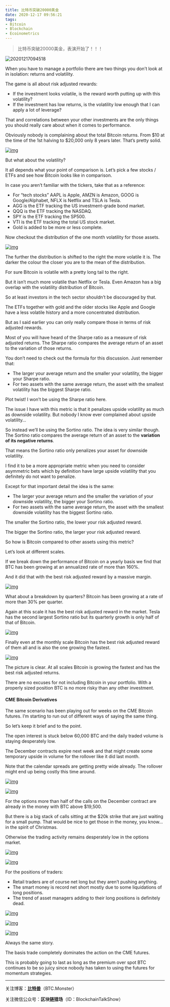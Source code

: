 ```yaml
---
title: 比特币突破20000美金
date: 2020-12-17 09:56:21
tags: 
- Bitcoin
- Blockchain
- Ecoinometrics
---
```


> 比特币突破20000美金，表演开始了！！！

![20201217094518](/IMG/20201217094518.jpg)

When you have to manage a portfolio there are two things you don’t look at in isolation: returns and volatility.

The game is all about risk adjusted rewards: 

- If the investment looks volatile, is the reward worth putting up with this volatility? 
- If the investment has low returns, is the volatility low enough that I can apply a lot of leverage?

That and correlations between your other investments are the only things you should really care about when it comes to performance.

Obviously nobody is complaining about the total Bitcoin returns. From $10 at the time of the 1st halving to $20,000 only 8 years later. That’s pretty solid.

[![img](https://cdn.substack.com/image/fetch/w_1456,c_limit,f_auto,q_auto:good,fl_progressive:steep/https%3A%2F%2Fbucketeer-e05bbc84-baa3-437e-9518-adb32be77984.s3.amazonaws.com%2Fpublic%2Fimages%2Fcd9bc645-50b3-448e-9b59-96b4996f8d79_3582x2491.png)](https://cdn.substack.com/image/fetch/f_auto,q_auto:good,fl_progressive:steep/https%3A%2F%2Fbucketeer-e05bbc84-baa3-437e-9518-adb32be77984.s3.amazonaws.com%2Fpublic%2Fimages%2Fcd9bc645-50b3-448e-9b59-96b4996f8d79_3582x2491.png)

But what about the volatility? 

It all depends what your point of comparison is. Let’s pick a few stocks / ETFs and see how Bitcoin looks like in comparison.

In case you aren’t familiar with the tickers, take that as a reference:

- For “tech stocks” AAPL is Apple, AMZN is Amazon, GOOG is Google/Alphabet, NFLX is Netflix and TSLA is Tesla.
- AGG is the ETF tracking the US investment-grade bond market.
- QQQ is the ETF tracking the NASDAQ.
- SPY is the ETF tracking the SP500.
- VTI is the ETF tracking the total US stock market.
- Gold is added to be more or less complete.

Now checkout the distribution of the one month volatility for those assets.

[![img](https://cdn.substack.com/image/fetch/w_1456,c_limit,f_auto,q_auto:good,fl_progressive:steep/https%3A%2F%2Fbucketeer-e05bbc84-baa3-437e-9518-adb32be77984.s3.amazonaws.com%2Fpublic%2Fimages%2Ff97722d6-8318-4492-8271-a6fbafa44d33_2870x3878.png)](https://cdn.substack.com/image/fetch/f_auto,q_auto:good,fl_progressive:steep/https%3A%2F%2Fbucketeer-e05bbc84-baa3-437e-9518-adb32be77984.s3.amazonaws.com%2Fpublic%2Fimages%2Ff97722d6-8318-4492-8271-a6fbafa44d33_2870x3878.png)

The further the distribution is shifted to the right the more volatile it is. The darker the colour the closer you are to the mean of the distribution.

For sure Bitcoin is volatile with a pretty long tail to the right. 

But it isn’t much more volatile than Netflix or Tesla. Even Amazon has a big overlap with the volatility distribution of Bitcoin.

So at least investors in the tech sector shouldn’t be discouraged by that.

The ETFs together with gold and the older stocks like Apple and Google have a less volatile history and a more concentrated distribution.

But as I said earlier you can only really compare those in terms of risk adjusted rewards. 

Most of you will have heard of the Sharpe ratio as a measure of risk adjusted returns. The Sharpe ratio compares the average return of an asset to the variation of those returns. 

You don’t need to check out the formula for this discussion. Just remember that:

- The larger your average return and the smaller your volatility, the bigger your Sharpe ratio.
- For two assets with the same average return, the asset with the smallest volatility has the biggest Sharpe ratio.

Plot twist! I won’t be using the Sharpe ratio here. 

The issue I have with this metric is that it penalizes upside volatility as much as downside volatility. But nobody I know ever complained about upside volatility…

So instead we’ll be using the Sortino ratio. The idea is very similar though. The Sortino ratio compares the average return of an asset to the **variation of its negative returns**. 

That means the Sortino ratio only penalizes your asset for downside volatility. 

I find it to be a more appropriate metric when you need to consider asymmetric bets which by definition have large upside volatility that you definitely do not want to penalize.

Except for that important detail the idea is the same:

- The larger your average return and the smaller the variation of your downside volatility, the bigger your Sortino ratio.
- For two assets with the same average return, the asset with the smallest downside volatility has the biggest Sortino ratio.

The smaller the Sortino ratio, the lower your risk adjusted reward.

The bigger the Sortino ratio, the larger your risk adjusted reward.

So how is Bitcoin compared to other assets using this metric?

Let’s look at different scales.

If we break down the performance of Bitcoin on a yearly basis we find that BTC has been growing at an annualized rate of more than 160%. 

And it did that with the best risk adjusted reward by a massive margin.

[![img](https://cdn.substack.com/image/fetch/w_1456,c_limit,f_auto,q_auto:good,fl_progressive:steep/https%3A%2F%2Fbucketeer-e05bbc84-baa3-437e-9518-adb32be77984.s3.amazonaws.com%2Fpublic%2Fimages%2F1a8bd40e-9d39-499e-9d53-bfe79b9ea124_2709x3596.png)](https://cdn.substack.com/image/fetch/f_auto,q_auto:good,fl_progressive:steep/https%3A%2F%2Fbucketeer-e05bbc84-baa3-437e-9518-adb32be77984.s3.amazonaws.com%2Fpublic%2Fimages%2F1a8bd40e-9d39-499e-9d53-bfe79b9ea124_2709x3596.png)

What about a breakdown by quarters? Bitcoin has been growing at a rate of more than 30% per quarter. 

Again at this scale it has the best risk adjusted reward in the market. Tesla has the second largest Sortino ratio but its quarterly growth is only half of that of Bitcoin.

[![img](https://cdn.substack.com/image/fetch/w_1456,c_limit,f_auto,q_auto:good,fl_progressive:steep/https%3A%2F%2Fbucketeer-e05bbc84-baa3-437e-9518-adb32be77984.s3.amazonaws.com%2Fpublic%2Fimages%2F65b0f364-2669-4b15-90e3-977a7459e8e7_2709x3596.png)](https://cdn.substack.com/image/fetch/f_auto,q_auto:good,fl_progressive:steep/https%3A%2F%2Fbucketeer-e05bbc84-baa3-437e-9518-adb32be77984.s3.amazonaws.com%2Fpublic%2Fimages%2F65b0f364-2669-4b15-90e3-977a7459e8e7_2709x3596.png)

Finally even at the monthly scale Bitcoin has the best risk adjusted reward of them all and is also the one growing the fastest.

[![img](https://cdn.substack.com/image/fetch/w_1456,c_limit,f_auto,q_auto:good,fl_progressive:steep/https%3A%2F%2Fbucketeer-e05bbc84-baa3-437e-9518-adb32be77984.s3.amazonaws.com%2Fpublic%2Fimages%2F6f351e2f-662a-4e87-8e2e-b53304db1aee_2709x3596.png)](https://cdn.substack.com/image/fetch/f_auto,q_auto:good,fl_progressive:steep/https%3A%2F%2Fbucketeer-e05bbc84-baa3-437e-9518-adb32be77984.s3.amazonaws.com%2Fpublic%2Fimages%2F6f351e2f-662a-4e87-8e2e-b53304db1aee_2709x3596.png)

The picture is clear. At all scales Bitcoin is growing the fastest and has the best risk adjusted returns.

There are no excuses for not including Bitcoin in your portfolio. With a properly sized position BTC is no more risky than any other investment.

#### CME Bitcoin Derivatives

The same scenario has been playing out for weeks on the CME Bitcoin futures. I’m starting to run out of different ways of saying the same thing.

So let’s keep it brief and to the point.

The open interest is stuck below 60,000 BTC and the daily traded volume is staying desperately low.

The December contracts expire next week and that might create some temporary upside in volume for the rollover like it did last month.

Note that the calendar spreads are getting pretty wide already. The rollover might end up being costly this time around.

[![img](https://cdn.substack.com/image/fetch/w_1456,c_limit,f_auto,q_auto:good,fl_progressive:steep/https%3A%2F%2Fbucketeer-e05bbc84-baa3-437e-9518-adb32be77984.s3.amazonaws.com%2Fpublic%2Fimages%2F62361cb5-c5f3-4da7-b43f-0c41466ca1e5_3245x3894.png)](https://cdn.substack.com/image/fetch/f_auto,q_auto:good,fl_progressive:steep/https%3A%2F%2Fbucketeer-e05bbc84-baa3-437e-9518-adb32be77984.s3.amazonaws.com%2Fpublic%2Fimages%2F62361cb5-c5f3-4da7-b43f-0c41466ca1e5_3245x3894.png)

[![img](https://cdn.substack.com/image/fetch/w_1456,c_limit,f_auto,q_auto:good,fl_progressive:steep/https%3A%2F%2Fbucketeer-e05bbc84-baa3-437e-9518-adb32be77984.s3.amazonaws.com%2Fpublic%2Fimages%2F3692f969-ad87-48c1-a392-23f1c9038260_3245x2101.png)](https://cdn.substack.com/image/fetch/f_auto,q_auto:good,fl_progressive:steep/https%3A%2F%2Fbucketeer-e05bbc84-baa3-437e-9518-adb32be77984.s3.amazonaws.com%2Fpublic%2Fimages%2F3692f969-ad87-48c1-a392-23f1c9038260_3245x2101.png)

For the options more than half of the calls on the December contract are already in the money with BTC above $19,500.

But there is a big stack of calls sitting at the $20k strike that are just waiting for a small pump. That would be nice to get those in the money, you know… in the spirit of Christmas.

Otherwise the trading activity remains desperately low in the options market.

[![img](https://cdn.substack.com/image/fetch/w_1456,c_limit,f_auto,q_auto:good,fl_progressive:steep/https%3A%2F%2Fbucketeer-e05bbc84-baa3-437e-9518-adb32be77984.s3.amazonaws.com%2Fpublic%2Fimages%2Fbe590fe6-cadd-48c5-a0c7-b338a4013e98_4446x5051.png)](https://cdn.substack.com/image/fetch/f_auto,q_auto:good,fl_progressive:steep/https%3A%2F%2Fbucketeer-e05bbc84-baa3-437e-9518-adb32be77984.s3.amazonaws.com%2Fpublic%2Fimages%2Fbe590fe6-cadd-48c5-a0c7-b338a4013e98_4446x5051.png)

[![img](https://cdn.substack.com/image/fetch/w_1456,c_limit,f_auto,q_auto:good,fl_progressive:steep/https%3A%2F%2Fbucketeer-e05bbc84-baa3-437e-9518-adb32be77984.s3.amazonaws.com%2Fpublic%2Fimages%2Fd3b2ddc0-a220-4e6e-96bf-078bbdb53886_4716x5088.png)](https://cdn.substack.com/image/fetch/f_auto,q_auto:good,fl_progressive:steep/https%3A%2F%2Fbucketeer-e05bbc84-baa3-437e-9518-adb32be77984.s3.amazonaws.com%2Fpublic%2Fimages%2Fd3b2ddc0-a220-4e6e-96bf-078bbdb53886_4716x5088.png)

For the positions of traders:

- Retail traders are of course net long but they aren’t pushing anything.
- The smart money is record net short mostly due to some liquidations of long positions.
- The trend of asset managers adding to their long positions is definitely dead.

[![img](https://cdn.substack.com/image/fetch/w_1456,c_limit,f_auto,q_auto:good,fl_progressive:steep/https%3A%2F%2Fbucketeer-e05bbc84-baa3-437e-9518-adb32be77984.s3.amazonaws.com%2Fpublic%2Fimages%2Ff1455b3b-c15b-4c47-ad91-056f2bf3e5b4_3245x2101.png)](https://cdn.substack.com/image/fetch/f_auto,q_auto:good,fl_progressive:steep/https%3A%2F%2Fbucketeer-e05bbc84-baa3-437e-9518-adb32be77984.s3.amazonaws.com%2Fpublic%2Fimages%2Ff1455b3b-c15b-4c47-ad91-056f2bf3e5b4_3245x2101.png)

[![img](https://cdn.substack.com/image/fetch/w_1456,c_limit,f_auto,q_auto:good,fl_progressive:steep/https%3A%2F%2Fbucketeer-e05bbc84-baa3-437e-9518-adb32be77984.s3.amazonaws.com%2Fpublic%2Fimages%2F9c146216-f36e-42fe-98e1-edc5695bb1d0_3245x2101.png)](https://cdn.substack.com/image/fetch/f_auto,q_auto:good,fl_progressive:steep/https%3A%2F%2Fbucketeer-e05bbc84-baa3-437e-9518-adb32be77984.s3.amazonaws.com%2Fpublic%2Fimages%2F9c146216-f36e-42fe-98e1-edc5695bb1d0_3245x2101.png)

[![img](https://cdn.substack.com/image/fetch/w_1456,c_limit,f_auto,q_auto:good,fl_progressive:steep/https%3A%2F%2Fbucketeer-e05bbc84-baa3-437e-9518-adb32be77984.s3.amazonaws.com%2Fpublic%2Fimages%2Fc10149c8-b8c2-406d-8a93-cbe675211a55_3245x2101.png)](https://cdn.substack.com/image/fetch/f_auto,q_auto:good,fl_progressive:steep/https%3A%2F%2Fbucketeer-e05bbc84-baa3-437e-9518-adb32be77984.s3.amazonaws.com%2Fpublic%2Fimages%2Fc10149c8-b8c2-406d-8a93-cbe675211a55_3245x2101.png)

Always the same story.

The basis trade completely dominates the action on the CME futures.

This is probably going to last as long as the premium over spot BTC continues to be so juicy since nobody has taken to using the futures for momentum strategies.



---

关注博客：**[比特兽](https://btc.monster)**（BTC.Monster）

关注微信公众号：**区块链猎场**（ID：BlockchainTalkShow）